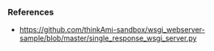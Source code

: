 ### References
- https://github.com/thinkAmi-sandbox/wsgi_webserver-sample/blob/master/single_response_wsgi_server.py